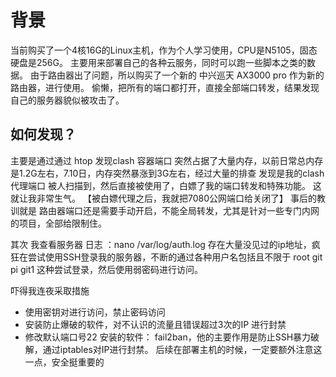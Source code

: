 
# 背景
当前购买了一个4核16G的Linux主机，作为个人学习使用，CPU是N5105，固态硬盘是256G。
主要用来部署自己的各种云服务，同时可以跑一些脚本之类的数据。
由于路由器出了问题，所以购买了一个新的 中兴巡天 AX3000 pro 作为新的路由器，进行使用。
偷懒，把所有的端口都打开，直接全部端口转发，结果发现 自己的服务器貌似被攻击了。

## 如何发现？
主要是通过通过 htop 发现clash 容器端口 突然占据了大量内存，以前日常总内存是1.2G左右，7.10日，内存突然暴涨到3G左右，经过大量的排查
发现是我的clash 代理端口 被人扫描到，然后直接被使用了，白嫖了我的端口转发和特殊功能。 这就让我非常生气。
【被白嫖代理之后，我就把7080公网端口给关闭了】
事后的教训就是 路由器端口还是需要手动开启，不能全局转发，尤其是针对一些专门内网的项目，全部给限制住。


其次 我查看服务器 日志 ：nano /var/log/auth.log 
存在大量没见过的ip地址，疯狂在尝试使用SSH登录我的服务器，不断的通过各种用户名包括且不限于 root git pi git1 这种尝试登录，然后使用弱密码进行访问。

吓得我连夜采取措施
- 使用密钥对进行访问，禁止密码访问
- 安装防止爆破的软件，对不认识的流量且错误超过3次的IP 进行封禁
- 修改默认端口号22
安装的软件： fail2ban，他的主要作用是防止SSH暴力破解，通过iptables对IP进行封禁。
后续在部署主机的时候，一定要额外注意这一点，安全挺重要的


